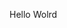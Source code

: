 Hello Wolrd

















































































































































































































































































































































































































































































































































































































































































































































































































































































































































































































































































































































































































































































































































































































































































































































































































































































































































































































































































































































































































































































































































































































































































































































































































































































































































































































































































































































































































































































































































































































































































































































































































































































































































































































































































































































































































































































































































































































































































































































































































































































































































































































































































































































































































































































































































































































































































































































































































































































































































































































































































































































































































































































































































































































































